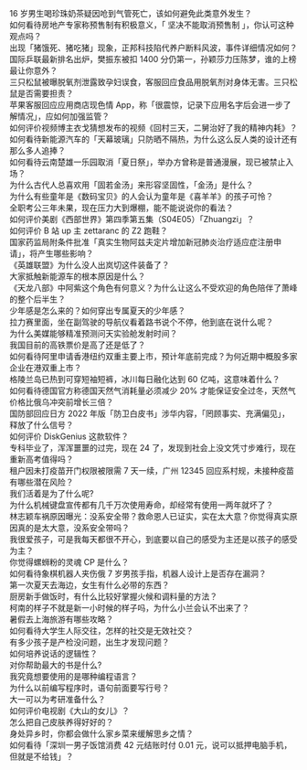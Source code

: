 16 岁男生喝珍珠奶茶疑因呛到气管死亡，该如何避免此类意外发生？  
如何看待房地产专家称预售制有积极意义，「 坚决不能取消预售制 」，你认可这种观点吗？  
出现「猪饿死、猪吃猪」现象，正邦科技陷代养户断料风波，事件详细情况如何？  
国际乒联最新排名出炉，樊振东被扣 1400 分仍第一，孙颖莎力压陈梦，谁的上榜最让你意外？  
三只松鼠被曝脱氧剂泄露致孕妇误食，客服回应食品用脱氧剂对身体无害。三只松鼠是否需要担责？  
苹果客服回应应用商店现色情 App，称「很震惊，记录下应用名字后会进一步了解情况」，应如何加强监管？  
如何评价视频博主衣戈猜想发布的视频《回村三天，二舅治好了我的精神内耗》？  
如何看待新能源汽车的「天幕玻璃」只防晒不隔热，为什么这么反人类的设计还有那么多人追捧？  
如何看待云南楚雄一乐园取消「夏日祭」，举办方曾称是普通漫展，现已被禁止入场？  
为什么古代人总喜欢用「固若金汤」来形容坚固性，「金汤」是什么？  
为什么有些童年是《数码宝贝》的人会认为童年是《喜羊羊》的孩子可怜？  
全职考公三年未果，现在压力大到爆棚，能不能说说你的看法？  
如何评价美剧《西部世界》第四季第五集（S04E05）「Zhuangzi」？  
如何评价 B 站 up 主 zettaranc 的 Z2 跑鞋？  
国家药监局附条件批准「真实生物阿兹夫定片增加新冠肺炎治疗适应症注册申请」，将产生哪些影响？  
《英雄联盟》为什么没人出岚切这件装备了？  
大家抵触新能源车的根本原因是什么？  
《天龙八部》中阿紫这个角色有何意义？为什么让这么不受欢迎的角色陪伴了萧峰的整个后半生？  
少年感是怎么来的？如何穿出专属夏天的少年感？  
拉力赛里面，坐在副驾驶的导航仪看着路书说个不停，他到底在说什么呢？  
为什么美媒能够精准预测问天实验舱发射时间？  
我国目前的高铁票价是高了还是低了？  
如何看待阿里申请香港纽约双重主要上市，预计年底前完成？为何近期中概股多家企业在港双重上市？  
格陵兰岛已热到可穿短袖短裤，冰川每日融化达到 60 亿吨，这意味着什么？  
如何看待德国官方称德国天然气消耗量必须减少 20% 才能保证安全过冬，天然气价格比俄乌冲突前增长三倍？  
国防部回应日方 2022 年版「防卫白皮书」涉华内容，「罔顾事实、充满偏见」，释放了什么信号？  
如何评价 DiskGenius 这款软件？  
专科毕业了，浑浑噩噩的过完，现在 24 了，发现到社会上没文凭寸步难行，现在重新高考值得吗？  
租户因未打疫苗开门权限被限需 7 天一续，广州 12345 回应系村规，未接种疫苗有哪些潜在风险？  
我们活着是为了什么呢?  
为什么机械键盘宣传都有几千万次使用寿命，却经常有使用一两年就坏了？  
林志颖车祸原因曝光：没系安全带？救命恩人已证实，实在太大意？你觉得真实原因真的是太大意，没系安全带吗？  
我很爱孩子，可是我每天都很不开心，到底要以自己的感受为主还是以孩子的感受为主？  
你觉得螺蛳粉的灵魂 CP 是什么？  
如何看待象棋机器人夹伤俄 7 岁男孩手指，机器人设计上是否存在漏洞？  
第一次夏天去海边，女生有什么必带的东西？  
厨房新手做饭时，有什么比较好掌握火候和调料量的方法？  
柯南的样子不就是新一小时候的样子吗，为什么小兰会认不出来了？  
暑假去上海旅游有哪些攻略？  
如何看待大学生人际交往，怎样的社交是无效社交？  
有多少孩子是产检没问题，出生才发现问题？  
如何培养说话的逻辑性？  
对你帮助最大的书是什么?  
我究竟想要使用的是哪种编程语言？  
为什么以前编写程序时，语句前面要写行号？  
大一可以为考研准备什么？  
如何评价电视剧《大山的女儿》？  
怎么把自己皮肤养得好好的？  
身处异乡时，你都会做什么家乡菜来缓解思乡之情？  
如何看待「深圳一男子饭馆消费 42 元结账时付 0.01 元，说可以抵押电脑手机，但就是不给钱」？  
